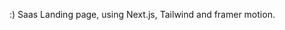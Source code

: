 :) Saas Landing page, using Next.js, Tailwind and framer motion. 

 <a href="https://saiajitbhavaraju.github.io/Saas_Landing/"></a>

